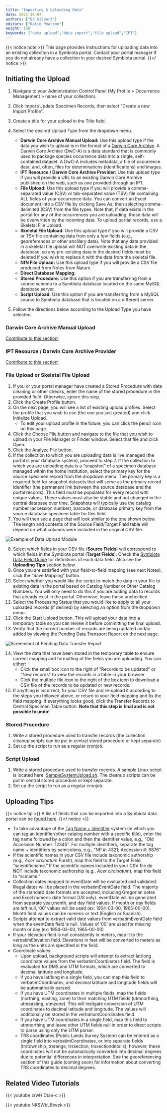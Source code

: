 ```yaml
---
title: "Importing & Uploading Data"
date: 2021-10-07
authors: ["Ed Gilbert"]
editors: ["Katie Pearson"]
weight: 150
keywords: ["data upload","data import","file upload","IPT"]
---
```


{{< notice note >}}
  This page provides instructions for uploading data into an existing collection in a Symbiota portal. Contact your portal manager if you do not already have a collection in your desired Symbiota portal.
{{</ notice >}}

## Initiating the Upload

1. Navigate to your Administration Control Panel (My Profile > Occurrence Management > name of your collection).
2. Click Import/Update Specimen Records, then select "Create a new Import Profile".
3. Create a title for your upload in the Title field.
4. Select the desired Upload Type from the dropdown menu.
    * **Darwin Core Archive Manual Upload:** Use this upload type if the data you wish to upload is in the format of a [Darwin Core Archive](http://en.wikipedia.org/wiki/Darwin_Core_Archive). A Darwin Core Archive (DwC-A) is a data standard that is commonly used to package species occurrence data into a single, self-contained dataset. A DwC-A includes metadata, a file of occurrence data, and, often, files for determinations (identifications) and images.
    * **IPT Resource / Darwin Core Archive Provider:** Use this upload type if you will provide a URL to an existing Darwin Core Archive published on the web, such as one provided through an IPT.
    * **File Upload:** Use this upload type if you will provide a comma-separated value (CSV) or tab-separated value (TSV) file containing ALL fields of your occurrence data. You can convert an Excel document into a CSV file by clicking Save As, then selecting comma-delimited (CSV) from the file types. Note that, if data exists in the portal for any of the occurrences you are uploading, those data will be overwritten by the incoming data. To upload partial records, use a Skeletal File Upload.
    * **Skeletal File Upload:** Use this upload type if you will provide a CSV or TSV file containing data from only a few fields (e.g., georeferences or other ancillary data). Note that any data provided in a skeletal file upload will NOT overwrite existing data in the database, so any pre-existing data in the desired fields must be deleted if you wish to replace it with the data from the skeletal file.
    * **NfN File Upload:** Use this upload type if you will provide a CSV file produced from Notes from Nature.
    * **Direct Database Mapping:**
    * **Stored Procedure:** Use this option if you are transferring from a source schema to a Symbiota database located on the same MySQL database server.
    * **Script Upload:** Use this option if you are transferring from a MySQL source to Symbiota database that is located on a different server.

5. Follow the directions below according to the Upload Type you have selected.

### Darwin Core Archive Manual Upload
[Contribute to this section!](https://biokic.github.io/symbiota-docs/contribute/)

### IPT Resource / Darwin Core Archive Provider
[Contribute to this section!](https://biokic.github.io/symbiota-docs/contribute/)

### File Upload or Skeletal File Upload
1. If you or your portal manager have created a Stored Procedure with data cleaning or other checks, enter the name of the stored procedure in the provided field. Otherwise, ignore this step.
2. Click the Create Profile button.
3. On the next page, you will see a list of existing upload profiles. Select the profile that you wish to use (the one you just greated) and click Initialize Upload.
    * To edit your upload profile in the future, you can click the pencil icon on this page.
4. Click the Choose File button and navigate to the file that you wish to upload in your File Manager or Finder window. Select that file and click Open.
5. Click the Analyze File button.
6. If the collection to which you are uploading data is live managed (the portal is your database system), proceed to step 7. If the collection to which you are uploading data is a “snapshot” of a specimen database managed within the home institution, select the primary key for the source specimen record from the dropdown menu. The primary key is a required field for snapshot datasets that will serve as the primary record identifier (the permanent link between the source database and the portal records). This field must be populated for every record with unique values. These values must also be stable and not changed in the central database over time. Snapshots will typically use the catalog number (accession number), barcode, or database primary key from the source database specimen table for this field.
7. You will then see a page that will look similar to the one shown below. The length and contents of the Source Field/Target Field table will depend on what columns were included in the original CSV file.

![Example of Data Upload Module](/symbiota-docs/images/DataUploadModule.png)

8. Select which fields in your CSV file (**Source Fields**) will correspond to which fields in the Symbiota portal (**Target Fields**). Check the [Symbiota Data Field Guide](https://biokic.github.io/symbiota-docs/coll_manager/upload/fields/) for definitions of each data field. Also see the **Uploading Tips** section below.
9. Once you are satisfied with your field-to-field mapping (see next Notes), click the “Save Mapping” button.
10. Select whether you would like the script to match the data in your file to existing data in the portal based on Catalog Number or Other Catalog Numbers. You will only need to do this if you are adding data to records that already exist in the portal. Otherwise, leave these unchecked.
11. Select the Processing Status that you would like to apply to all your uploaded records (if desired) by selecting an option from the dropdown menu.
12. Click the Start Upload button. This will upload your data into a *temporary* table so you can review it before committing the final upload.
13. Verify that the correct number of records are being updated and/or added by viewing the Pending Data Transport Report on the next page.

![Screenshot of Pending Data Transfer Report](/symbiota-docs/images/PendingDataTransport.png)

14. View the data that have been stored in the temporary table to ensure correct mapping and formatting of the fields you are uploading. You can either:
    * Click the small box icon to the right of "Records to be updated" or "New records" to view the records in a table in your browser.
    * Click the multiple file icon to the right of the box icon to download a CSV file of the records to be updated or new records.
15. If anything is incorrect, fix your CSV file and re-upload it according to the steps you followed above, or return to your field mapping and fix the field mapping. If everything looks good, click the Transfer Records to Central Specimen Table button. **Note that this step is final and is not possible to undo!**

### Stored Procedure

1. Write a stored procedure used to transfer records (the collection cleanup scripts can be put in central stored procedure or kept separate)
2. Set up the script to run as a regular cronjob.

### Script Upload

1. Write a stored procedure used to transfer records. A sample Linux script is located here: [SampleSystemUpload.sh](https://symbiota.org/wp-content/uploads/SampleSystemUpload.sh). The cleanup scripts can be put in central stored procedure or kept separate.
2. Set up the script to run as a regular cronjob.

## Uploading Tips

{{< notice tip >}}
  A list of fields that can be imported into a Symbiota data portal can be [found here](https://biokic.github.io/symbiota-docs/coll_manager/upload/fields/).
{{</ notice >}}

* To take advantage of the [Tag Name + Identifier](https://biokic.github.io/symbiota-docs/editor/edit/fields/catno/) system (in which you can tag an identifier/other catalog number with a specific title), enter the tag name followed by a colon and then the identifier value, e.g., "Old Accession Number: 12345". For multiple identifiers, separate the tag name + identifiers by semicolons, e.g., "NP #: 4321; Accession #: 9876"
* If the scientific names in your CSV file include taxonomic authorship (e.g., *Acer circinatum* Pursh), map this field to the Target Field “scientificname.” If the scientific names included in your CSV file do NOT include taxonomic authorship (e.g., *Acer circinatum*), map this field to “sciname.” 
* Collection dates mapped to eventDate will be evaluated and validated. Illegal dates will be placed in the verbatimEventDate field. The majority of the standard date formats are accepted, including Gregorian dates and Excel numeric date format (US only).
eventDate will be generated from separate year,month, and day field values. If month or day fields are left null, ’00’ values will be used (ex: 1954-03-00, 1965-00-00). Month field values can be numeric or text (English or Spanish).
* Scripts attempt to extract valid date values from verbatimEventDate field when the eventDate field is null. Values of ’00’ are used for missing month or day (ex: 1954-03-00, 1965-00-00)
* If your elevation field is not consistently in meters, map it to the verbatimElevation field. Elevations in feet will be converted to meters as long as the units are specified in the field.
* Coordinate values:
  * Upon upload, background scripts will attempt to extract lat/long coordinate values from the verbatimCoordinates field. The field is evaluated for DMS and UTM formats, which are converted to decimal latitude and longitude.
  * If you have lat/long in a single field, you can map this field to verbatimCoordinates, and decimal latitude and longitude fields will be automatically parsed.
  * If you have UTM coordinates in multiple fields, map the fields (northing, easting, zone) to their matching UTM fields (utmnorthing, utmeasting, utmzone). This will instigate conversion of UTM coordinates to decimal latitude and longitude. The values will additionally be stored in the verbatiumCoordinates field.
  * If you have UTM coordinates in a single field, map this field to utmnorthing and leave other UTM fields null in order to direct scripts to parse using only the UTM parser.
  * TRS coordinates (Public Lands Survey System) can be entered as a single field into verbatimCoordinates, or into separate fields (trstownship, trsrange, trssection, trssectiondetails); however, these coordinates will not be automatically converted into decimal degrees due to potential differences in interpretation. See the georeferencing section of this guide (coming soon) for information about converting TRS coordinates to decimal degrees.

## Related Video Tutorials

{{< youtube zrwHIDtae-c >}}
  
{{< youtube NKSWbL8twzk >}}
